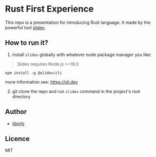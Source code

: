 # Rust First Experience

This repo is a presentation for introducing Rust language. It made by the powerful tool [slidev](https://sli.dev/).

## How to run it?

1. install `slidev` globally with whatever node package manager you like:

> Slidev requires Node.js >=18.0

```
npm install -g @alidev/cli
```

more information see: https://sli.dev

2. git clone the repo and run `slidev` command in the project's root directory

## Author

- [libinfs](https://github.com/libin-code)

## Licence

MIT

